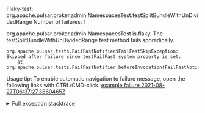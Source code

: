         
Flaky-test: org.apache.pulsar.broker.admin.NamespacesTest.testSplitBundleWithUnDividedRange
Number of failures: 1

org.apache.pulsar.broker.admin.NamespacesTest is flaky. The testSplitBundleWithUnDividedRange test method fails sporadically.

```
org.apache.pulsar.tests.FailFastNotifier$FailFastSkipException: Skipped after failure since testFailFast system property is set.
	at org.apache.pulsar.tests.FailFastNotifier.beforeInvocation(FailFastNotifier.java:88)

```

Usage tip: To enable automatic navigation to failure message, open the following links with CTRL/CMD-click.
[example failure 2021-08-27T06:37:27.3860465Z](https://github.com/apache/pulsar/runs/3440411059?check_suite_focus=true#step:9:1111)


<details>
<summary>Full exception stacktrace</summary>
<code><pre>
org.apache.pulsar.tests.FailFastNotifier$FailFastSkipException: Skipped after failure since testFailFast system property is set.
	at org.apache.pulsar.tests.FailFastNotifier.beforeInvocation(FailFastNotifier.java:88)

</pre></code>
</details>

